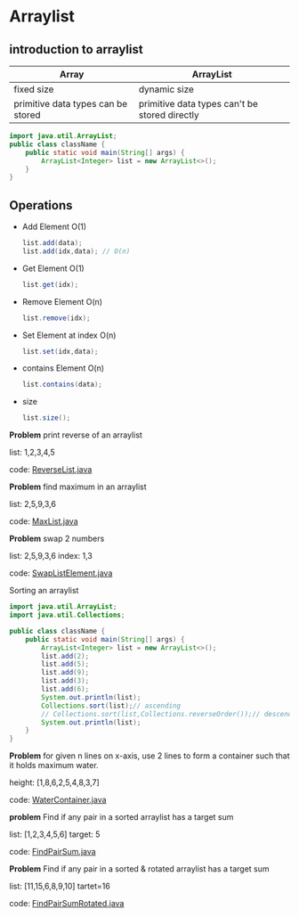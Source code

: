 # Arraylist

## introduction to arraylist

| Array                              | ArrayList                                     |
| ---------------------------------- | --------------------------------------------- |
| fixed size                         | dynamic size                                  |
| primitive data types can be stored | primitive data types can't be stored directly |

```java
import java.util.ArrayList;
public class className {
    public static void main(String[] args) {
        ArrayList<Integer> list = new ArrayList<>();
    }
}
```

## Operations

- Add Element O(1)
  ```java
  list.add(data);
  list.add(idx,data); // O(n)
  ```
- Get Element O(1)
  ```java
  list.get(idx);
  ```
- Remove Element O(n)
  ```java
  list.remove(idx);
  ```
- Set Element at index O(n)
  ```java
  list.set(idx,data);
  ```
- contains Element O(n)
  ```java
  list.contains(data);
  ```
- size
  ```java
  list.size();
  ```

**Problem** print reverse of an arraylist

list: 1,2,3,4,5

code: [ReverseList.java](../../../src/Linear/ArrayList/ReverseList.java)

**Problem** find maximum in an arraylist

list: 2,5,9,3,6

code: [MaxList.java](../../../src/Linear/ArrayList/MaxList.java)

**Problem** swap 2 numbers

list: 2,5,9,3,6 index: 1,3

code: [SwapListElement.java](../../../src/Linear/ArrayList/SwapListElement.java)

Sorting an arraylist

```java …
import java.util.ArrayList;
import java.util.Collections;

public class className {
    public static void main(String[] args) {
        ArrayList<Integer> list = new ArrayList<>();
        list.add(2);
        list.add(5);
        list.add(9);
        list.add(3);
        list.add(6);
        System.out.println(list);
        Collections.sort(list);// ascending
        // Collections.sort(list,Collections.reverseOrder());// descending
        System.out.println(list);
    }
}
```

**Problem** for given n lines on x-axis, use 2 lines to form a container such that it holds maximum water.

height: [1,8,6,2,5,4,8,3,7]

code: [WaterContainer.java](../../../src/Linear/ArrayList/WaterContainer.java)

**problem** Find if any pair in a sorted arraylist has a target sum

list: [1,2,3,4,5,6] target: 5

code: [FindPairSum.java](../../../src/Linear/ArrayList/FindPairSum.java)

**Problem** Find if any pair in a sorted & rotated arraylist has a target sum

list: [11,15,6,8,9,10] tartet=16

code: [FindPairSumRotated.java](../../../src/Linear/ArrayList/FindPairSumRotated.java)